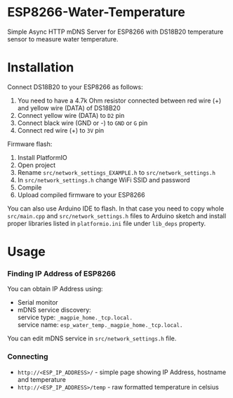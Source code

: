 # ESP8266-Water-Temperature
Simple Async HTTP mDNS Server for ESP8266 with DS18B20 temperature sensor to measure water temperature.

# Installation
Connect DS18B20 to your ESP8266 as follows:
1. You need to have a 4.7k Ohm resistor connected between red wire (+) and yellow wire (DATA) of DS18B20
2. Connect yellow wire (DATA) to `D2` pin
3. Connect black wire (GND or -) to `GND` or `G` pin
4. Connect red wire (+) to `3V` pin

Firmware flash:
1. Install PlatformIO
2. Open project
3. Rename `src/network_settings_EXAMPLE.h` to `src/network_settings.h`
3. In `src/network_settings.h` change WiFi SSID and password
4. Compile
5. Upload compiled firmware to your ESP8266

You can also use Arduino IDE to flash. In that case you need to copy whole `src/main.cpp` and `src/network_settings.h` files to Arduino sketch and install proper libraries listed in `platformio.ini` file under `lib_deps` property.

# Usage
### Finding IP Address of ESP8266
You can obtain IP Address using:
- Serial monitor
- mDNS service discovery:   
service type: `_magpie_home._tcp.local.`   
service name: `esp_water_temp._magpie_home._tcp.local.`

You can edit mDNS service in `src/network_settings.h` file.

### Connecting
- `http://<ESP_IP_ADDRESS>/` - simple page showing IP Address, hostname and temperature
- `http://<ESP_IP_ADDRESS>/temp` - raw formatted temperature in celsius